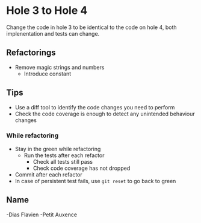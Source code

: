 # Hole 3 to Hole 4

Change the code in hole 3 to be identical to the code on hole 4, both implenentation and tests can change.

## Refactorings

- Remove magic strings and numbers
  - Introduce constant

## Tips

- Use a diff tool to identify the code changes you need to perform
- Check the code coverage is enough to detect any unintended behaviour changes

### While refactoring

- Stay in the green while refactoring
  - Run the tests after each refactor
    - Check all tests still pass
    - Check code coverage has not dropped
- Commit after each refactor
- In case of persistent test fails, use `git reset` to go back to green

## Name
-Dias Flavien
-Petit Auxence